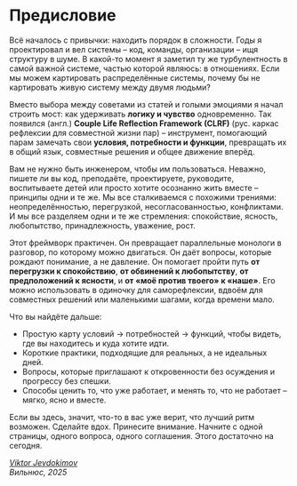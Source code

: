 # Предисловие

Всё началось с привычки: находить порядок в сложности. Годы я проектировал и вел системы – код, команды, организации – ищя структуру в шуме. В какой-то момент я заметил ту же турбулентность в самой важной системе, частью которой являюсь: в отношениях. Если мы можем картировать распределённые системы, почему бы не картировать живую систему между двумя людьми?

Вместо выбора между советами из статей и голыми эмоциями я начал строить мост: как удерживать **логику и чувство** одновременно. Так появился (англ.) **Couple Life Reflection Framework (CLRF)** (рус. каркас рефлексии для совместной жизни пар) – инструмент, помогающий парам замечать свои **условия, потребности и функции**, превращать их в общий язык, совместные решения и общее движение вперёд.

Вам не нужно быть инженером, чтобы им пользоваться. Неважно, пишете ли вы код, преподаёте, проектируете, руководите, воспитываете детей или просто хотите осознанно жить вместе – принципы одни и те же. Мы все сталкиваемся с похожими трениями: неопределённостью, перегрузкой, несогласованностью, конфликтами. И мы все разделяем одни и те же стремления: спокойствие, ясность, любопытство, принадлежность, уважение, рост.

Этот фреймворк практичен. Он превращает параллельные монологи в разговор, по которому можно двигаться. Он даёт вопросы, которые рождают понимание, а не давление. Он помогает пройти путь **от перегрузки к спокойствию**, **от обвинений к любопытству**, **от предположений к ясности**, и **от «моё против твоего» к «наше»**. Его можно использовать в одиночку для саморефлексии, вдвоём для совместных решений или маленькими шагами, когда времени мало.

Что вы найдёте дальше:
- Простую карту условий → потребностей → функций, чтобы видеть, где вы находитесь и куда хотите идти.
- Короткие практики, подходящие для реальных, а не идеальных дней.
- Вопросы, которые приглашают к откровенности без осуждения и прогрессу без спешки.
- Способы ценить то, что уже работает, и менять то, что не работает – мягко, ясно и вместе.

Если вы здесь, значит, что-то в вас уже верит, что лучший ритм возможен. Сделайте вдох. Принесите внимание. Начните с одной страницы, одного вопроса, одного соглашения. Этого достаточно на сегодня.

_[Viktor Jevdokimov](https://www.linkedin.com/in/viktor-jevdokimov)_<br/>
_Вильнюс, 2025_
